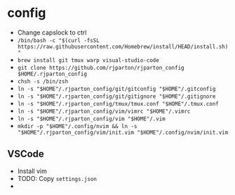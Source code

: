 # config

- Change capslock to ctrl
- `/bin/bash -c "$(curl -fsSL https://raw.githubusercontent.com/Homebrew/install/HEAD/install.sh)"`
- `brew install git tmux warp visual-studio-code`
- `git clone https://github.com/rjparton/rjparton_config $HOME/.rjparton_config`
- `chsh -s /bin/zsh`
- `ln -s "$HOME"/.rjparton_config/git/gitconfig "$HOME"/.gitconfig`
- `ln -s "$HOME"/.rjparton_config/git/gitignore "$HOME"/.gitignore`
- `ln -s "$HOME"/.rjparton_config/tmux/tmux.conf "$HOME"/.tmux.conf`
- `ln -s "$HOME"/.rjparton_config/vim/vimrc "$HOME"/.vimrc`
- `ln -s "$HOME"/.rjparton_config/vim "$HOME"/.vim`
- `mkdir -p "$HOME"/.config/nvim && ln -s "$HOME"/.rjparton_config/vim/init.vim "$HOME"/.config/nvim/init.vim`

## VSCode
- Install vim
- TODO: Copy `settings.json`
- 
